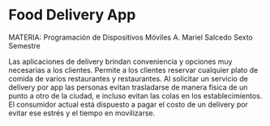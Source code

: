 # Food Delivery App


MATERIA: Programación de Dispositivos Móviles
A. Mariel Salcedo 
Sexto Semestre

Las aplicaciones de delivery brindan conveniencia y opciones muy necesarias a los clientes. Permite a los clientes reservar cualquier plato de comida de varios restaurantes y restaurantes. Al solicitar un servicio de delivery por app las personas evitan trasladarse de manera física de un punto a otro de la ciudad, e incluso evitan las colas en los establecimientos. El consumidor actual está dispuesto a pagar el costo de un delivery por evitar ese estrés y el tiempo en movilizarse.



